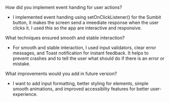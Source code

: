 How did you implement event handing for user actions?

  - I implemented event handing using setOnClickListener() for
the Sumbit button, it makes the screen send a imeediate response
when the user clicks it. I used this so the app are interactive
and responsive.

What techniques ensured smooth and stable interaction?

  - For smooth and stable interaction, I used input validators,
clear error messages, and Toast notification for instant feedback.
It helps to prevent crashes and to tell the user what should do if
there is an error or mistake.

What improvements would you add in future version?

  - I want to add input formatting, better styling for elements,
simple smooth animations, and improved accessiblity features for
better user-experience.
